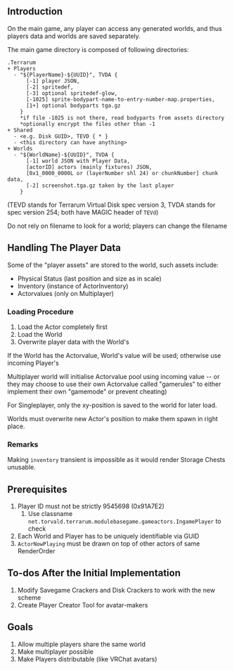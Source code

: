 ## Introduction

On the main game, any player can access any generated worlds, and thus players data and worlds are saved separately.

The main game directory is composed of following directories:

```
.Terrarum
+ Players
  - "${PlayerName}-${UUID}", TVDA {
      [-1] player JSON,
      [-2] spritedef,
      [-3] optional spritedef-glow,
      [-1025] sprite-bodypart-name-to-entry-number-map.properties,
      [1+] optional bodyparts tga.gz
    }
    *if file -1025 is not there, read bodyparts from assets directory
    *optionally encrypt the files other than -1
+ Shared
  - <e.g. Disk GUID>, TEVD { * }
  - <this directory can have anything>
+ Worlds
  - "${WorldName}-${UUID}", TVDA {
      [-1] world JSON with Player Data,
      [actorID] actors (mainly fixtures) JSON,
      [0x1_0000_0000L or (layerNumber shl 24) or chunkNumber] chunk data,
      [-2] screenshot.tga.gz taken by the last player
    }
```

(TEVD stands for Terrarum Virtual Disk spec version 3, TVDA stands for spec version 254; both have MAGIC header of `TEVd`)

Do not rely on filename to look for a world; players can change the filename

## Handling The Player Data

Some of the "player assets" are stored to the world, such assets include:
- Physical Status (last position and size as in scale)
- Inventory (instance of ActorInventory)
- Actorvalues (only on Multiplayer)

### Loading Procedure

1. Load the Actor completely first
2. Load the World
3. Overwrite player data with the World's 
   
If the World has the Actorvalue, World's value will be used; otherwise use incoming Player's

Multiplayer world will initialise Actorvalue pool using incoming value -- or they may choose to use
their own Actorvalue called "gamerules" to either implement their own "gamemode" or prevent cheating)

For Singleplayer, only the xy-position is saved to the world for later load.

Worlds must overwrite new Actor's position to make them spawn in right place.

### Remarks

Making `inventory` transient is impossible as it would render Storage Chests unusable.

## Prerequisites

1. Player ID must not be strictly 9545698 (0x91A7E2)
    1. Use classname `net.torvald.terrarum.modulebasegame.gameactors.IngamePlayer` to check
2. Each World and Player has to be uniquely identifiable via GUID
3. `ActorNowPlaying` must be drawn on top of other actors of same RenderOrder

## To-dos After the Initial Implementation

1. Modify Savegame Crackers and Disk Crackers to work with the new scheme
2. Create Player Creator Tool for avatar-makers

## Goals

1. Allow multiple players share the same world
2. Make multiplayer possible
3. Make Players distributable (like VRChat avatars)
